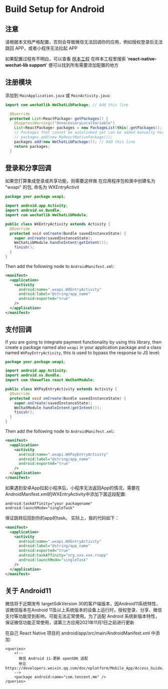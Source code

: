 # Build Setup for Android

## 注意
请根据本文档严格配置，否则会导致微信无法回调你的应用，例如授权登录后无法跳回 APP，或者小程序无法拉起 APP

如果配置过程有不明白，可以查看 [样本工程](https://github.com/little-snow-fox/react-native-wechat-lib/tree/master/example)
在样本工程里搜索 '**react-native-wechat-lib support**' 便可以找到所有需要添加配置的地方

## 注册模块
添加到 `MainApplication.java` 或 `MainActivity.java`:
```java
import com.wechatlib.WeChatLibPackage; // Add this line

  @Override
  protected List<ReactPackage> getPackages() {
    @SuppressWarnings("UnnecessaryLocalVariable")
    List<ReactPackage> packages = new PackageList(this).getPackages();
    // Packages that cannot be autolinked yet can be added manually here, for example:
    // packages.add(new MyReactNativePackage());
    packages.add(new WeChatLibPackage()); // Add this line
    return packages;
  }
```

## 登录和分享回调
如果您打算集成登录或共享功能，则需要这样做
在应用程序包和类中创建名为 "wxapi" 的包, 命名为 WXEntryActivit
```java
package your.package.wxapi;

import android.app.Activity;
import android.os.Bundle;
import com.wechatlib.WeChatLibModule;

public class WXEntryActivity extends Activity {
  @Override
  protected void onCreate(Bundle savedInstanceState) {
    super.onCreate(savedInstanceState);
    WeChatLibModule.handleIntent(getIntent());
    finish();
  }
}
```

Then add the following node to `AndroidManifest.xml`:

```xml
<manifest>
  <application>
    <activity
      android:name=".wxapi.WXEntryActivity"
      android:label="@string/app_name"
      android:exported="true"
    />
  </application>
</manifest>
```

## 支付回调

If you are going to integrate payment functionality by using this library, then
create a package named also `wxapi` in your application package and a class named
`WXPayEntryActivity`, this is used to bypass the response to JS level:

```java
package your.package.wxapi;

import android.app.Activity;
import android.os.Bundle;
import com.theweflex.react.WeChatModule;

public class WXPayEntryActivity extends Activity {
  @Override
  protected void onCreate(Bundle savedInstanceState) {
    super.onCreate(savedInstanceState);
    WeChatModule.handleIntent(getIntent());
    finish();
  }
}
```

Then add the following node to `AndroidManifest.xml`:

```xml
<manifest>
  <application>
    <activity
      android:name=".wxapi.WXPayEntryActivity"
      android:label="@string/app_name"
      android:exported="true"
    />
  </application>
</manifest>
```

如果遇到安卓App拉起小程序后，小程序无法返回App的情况，需要在AndroidManifest.xml的WXEntryActivity中添加下面这段配置:
```
android:taskAffinity="your packagename"
android:launchMode="singleTask"
```
保证跳转后回到你的app的task。
实际上，我的代码如下：
```xml
<manifest>
  <application>
    <activity
      android:name=".wxapi.WXEntryActivity"
      android:label="@string/app_name"
      android:exported="true"
      android:taskAffinity="org.xxx.xxx.rnapp"
      android:launchMode="singleTask"
    />
  </application>
</manifest>
```

## 关于 Android11
微信将于近期发布 targetSdkVersion 30的客户端版本，因Android11系统特性，该微信版本在Android 11及以上系统版本的设备上运行时，授权登录、分享、微信支付等功能受到影响，可能无法正常使用。为了适配 Android 系统新版本特性，保证微信功能正常使用，请第三方应用2021年11月1日之前进行更新

在自己 React Native 项目的 android/app/src/main/AndroidManifest.xml 中添加:
```$xml
<queries>
    <!--
      微信 Android 11-更新 openSDK 适配
      参见 https://developers.weixin.qq.com/doc/oplatform/Mobile_App/Access_Guide/Android.html#jump2
    -->
    <package android:name="com.tencent.mm" />
/queries>
```
